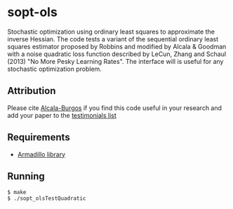 sopt-ols
========

Stochastic optimization using ordinary least squares to approximate the inverse Hessian. 
The code tests a variant of the sequential ordinary least squares estimator proposed by 
Robbins and modified by Alcala & Goodman with a noise quadratic loss function described
by LeCun, Zhang and Schaul (2013) "No More Pesky Learning Rates". The interface will is 
useful for any stochastic optimization problem.

Attribution
------------

Please cite [Alcala-Burgos](http://gradworks.umi.com/35/24/3524127.html) if you find
this code useful in your research and add your paper to the 
[testimonials list](http://github.com/vidalalcala/affine-invariant-sopt/testimonial.md)

Requirements
------------

* [Armadillo library](http://arma.sourceforge.net/) 

Running
-------

    $ make
	$ ./sopt_olsTestQuadratic
